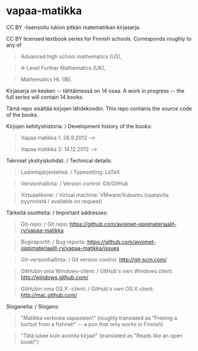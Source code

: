 vapaa-matikka
=============

CC BY -lisensoitu lukion pitkän matematiikan kirjasarja.

CC BY licensed textbook series for Finnish schools. Corresponds roughly to any of
> Advanced high school mathematics (US),

> A-Level Further Mathematics (UK),

> Mathematics HL (IB).

Kirjasarja on kesken -- tähtäimessä on 14 osaa. A work in progress -- the full series will contain 14 books.

Tämä repo sisältää kirjojen lähdekoodin. This repo contains the source code of the books.

Kirjojen kehityshistoria: / Development history of the books:
> Vapaa matikka 1: 28.9.2012 -->

> Vapaa matikka 2: 14.12.2012 -->

Tekniset yksityiskohdat: / Technical details:
> Ladontajärjestelmä: / Typesetting: LaTeX

> Versionhallinta: / Version control: Git/GitHub

> Virtuaalikone: / Virtual machine: VMware/Xubuntu (saatavilla pyynnöstä / available on request)

Tärkeitä osoitteita: / Important addresses:
> Git-repo: / Git repo: https://github.com/avoimet-oppimateriaalit-ry/vapaa-matikka

> Bugiraportit: / Bug reports: https://github.com/avoimet-oppimateriaalit-ry/vapaa-matikka/issues

> Git-versionhallinta: / Git version control: http://git-scm.com/

> GitHubin oma Windows-client: / GitHub's own Windows client: http://windows.github.com/

> GitHubin oma OS X -client: / GitHub's own OS X client: http://mac.github.com/

Sloganeita: / Slogans:
> "Matikka verkosta vapauteen!" (roughly translated as "Freeing a burbot from a fishnet!" -- a pun that only works in Finnish)

> "Tätä lukee kuin avointa kirjaa!" (translated as "Reads like an open book!")
